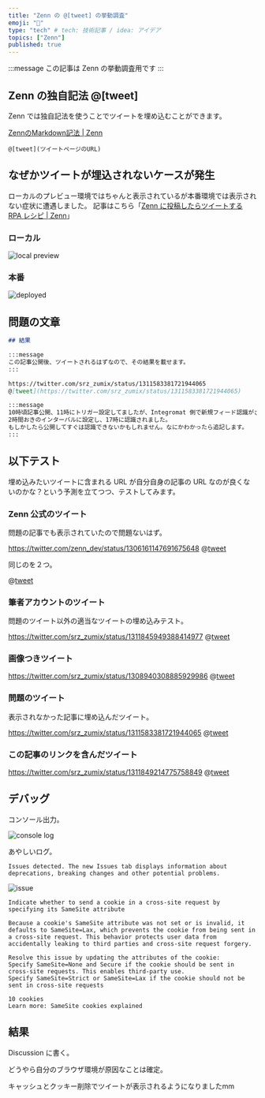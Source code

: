 ```yaml
---
title: "Zenn の @[tweet] の挙動調査"
emoji: "🐛"
type: "tech" # tech: 技術記事 / idea: アイデア
topics: ["Zenn"]
published: true
---
```


:::message
この記事は Zenn の挙動調査用です
:::

## Zenn の独自記法 @[tweet]

Zenn では独自記法を使うことでツイートを埋め込むことができます。

[ZennのMarkdown記法 | Zenn](https://zenn.dev/zenn/articles/markdown-guide#%E5%A4%96%E9%83%A8%E3%82%B3%E3%83%B3%E3%83%86%E3%83%B3%E3%83%84%E3%81%AE%E5%9F%8B%E3%82%81%E8%BE%BC%E3%81%BF)

```text
@[tweet](ツイートページのURL)
```

## なぜかツイートが埋込されないケースが発生

ローカルのプレビュー環境ではちゃんと表示されているが本番環境では表示されない症状に遭遇しました。
記事はこちら「[Zenn に投稿したらツイートする RPA レシピ | Zenn](https://zenn.dev/srz_zumix/articles/7ccfcb095f7675236452)」

### ローカル

![local preview](https://storage.googleapis.com/zenn-user-upload/wo0yn33kopddwm6p8o7f8339tmgv)

### 本番

![deployed](https://storage.googleapis.com/zenn-user-upload/86nm9xa3u26ursdr8tamwp7aj7lu)

## 問題の文章

```markdown
## 結果

:::message
この記事公開後、ツイートされるはずなので、その結果を載せます。
:::

https://twitter.com/srz_zumix/status/1311583381721944065
@[tweet](https://twitter.com/srz_zumix/status/1311583381721944065)

:::message
10時頃記事公開、11時にトリガー設定してましたが、Integromat 側で新規フィード認識がされなかったので、
2時間おきのインターバルに設定し、17時に認識されました。
もしかしたら公開してすぐは認識できないかもしれません。なにかわかったら追記します。
:::
```

## 以下テスト

埋め込みたいツイートに含まれる URL が自分自身の記事の URL なのが良くないのかな？という予測を立てつつ、テストしてみます。

### Zenn 公式のツイート

問題の記事でも表示されていたので問題ないはず。

https://twitter.com/zenn_dev/status/1306161147691675648
@[tweet](https://twitter.com/zenn_dev/status/1306161147691675648)

同じのを２つ。

@[tweet](https://twitter.com/zenn_dev/status/1306161147691675648)

### 筆者アカウントのツイート

問題のツイート以外の適当なツイートの埋め込みテスト。

https://twitter.com/srz_zumix/status/1311845949388414977
@[tweet](https://twitter.com/srz_zumix/status/1311845949388414977)

### 画像つきツイート

https://twitter.com/srz_zumix/status/1308940308885929986
@[tweet](https://twitter.com/srz_zumix/status/1308940308885929986)

### 問題のツイート

表示されなかった記事に埋め込んだツイート。

https://twitter.com/srz_zumix/status/1311583381721944065
@[tweet](https://twitter.com/srz_zumix/status/1311583381721944065)

### この記事のリンクを含んだツイート

https://twitter.com/srz_zumix/status/1311849214775758849
@[tweet](https://twitter.com/srz_zumix/status/1311849214775758849)

## デバッグ

コンソール出力。

![console log](https://storage.googleapis.com/zenn-user-upload/lau5b9f77be0wn2lkjbbvw47o6uj)

あやしいログ。

```text
Issues detected. The new Issues tab displays information about deprecations, breaking changes and other potential problems.
```

![issue](https://storage.googleapis.com/zenn-user-upload/lq24igjqqzcy10dro35tg55669bv)

```text
Indicate whether to send a cookie in a cross-site request by specifying its SameSite attribute
```

```text
Because a cookie's SameSite attribute was not set or is invalid, it defaults to SameSite=Lax, which prevents the cookie from being sent in a cross-site request. This behavior protects user data from accidentally leaking to third parties and cross-site request forgery.

Resolve this issue by updating the attributes of the cookie:
Specify SameSite=None and Secure if the cookie should be sent in cross-site requests. This enables third-party use.
Specify SameSite=Strict or SameSite=Lax if the cookie should not be sent in cross-site requests

10 cookies
Learn more: SameSite cookies explained
```

## 結果

Discussion に書く。

どうやら自分のブラウザ環境が原因なことは確定。

キャッシュとクッキー削除でツイートが表示されるようになりましたmm
